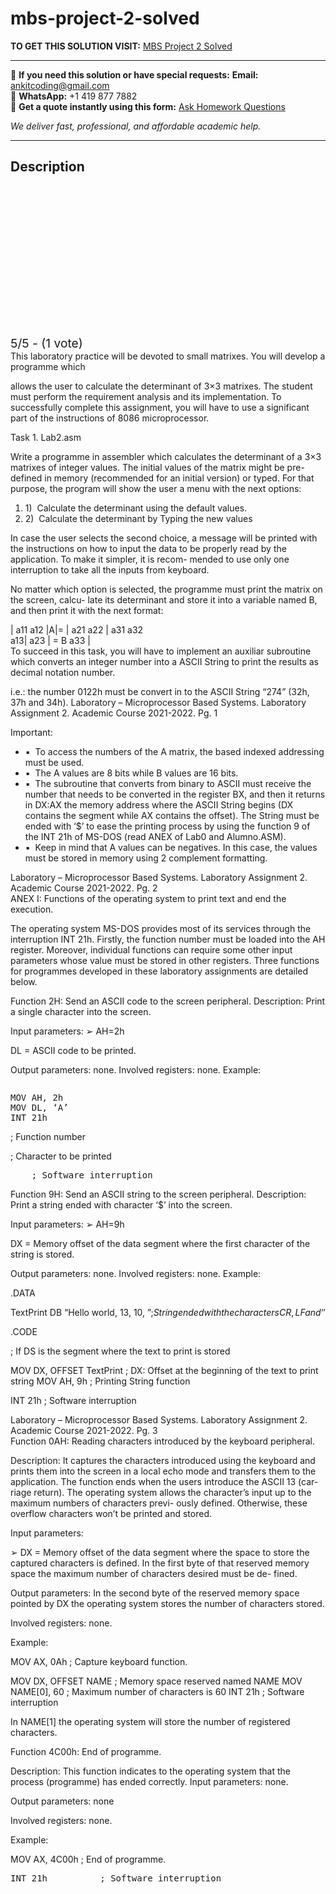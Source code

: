 # mbs-project-2-solved
**TO GET THIS SOLUTION VISIT:** [MBS Project 2 Solved](https://www.ankitcodinghub.com/product/mbs-project-2-solved/)


---

📩 **If you need this solution or have special requests:** **Email:** ankitcoding@gmail.com  
📱 **WhatsApp:** +1 419 877 7882  
📄 **Get a quote instantly using this form:** [Ask Homework Questions](https://www.ankitcodinghub.com/services/ask-homework-questions/)

*We deliver fast, professional, and affordable academic help.*

---

<h2>Description</h2>



<div class="kk-star-ratings kksr-auto kksr-align-center kksr-valign-top" data-payload="{&quot;align&quot;:&quot;center&quot;,&quot;id&quot;:&quot;94266&quot;,&quot;slug&quot;:&quot;default&quot;,&quot;valign&quot;:&quot;top&quot;,&quot;ignore&quot;:&quot;&quot;,&quot;reference&quot;:&quot;auto&quot;,&quot;class&quot;:&quot;&quot;,&quot;count&quot;:&quot;1&quot;,&quot;legendonly&quot;:&quot;&quot;,&quot;readonly&quot;:&quot;&quot;,&quot;score&quot;:&quot;5&quot;,&quot;starsonly&quot;:&quot;&quot;,&quot;best&quot;:&quot;5&quot;,&quot;gap&quot;:&quot;4&quot;,&quot;greet&quot;:&quot;Rate this product&quot;,&quot;legend&quot;:&quot;5\/5 - (1 vote)&quot;,&quot;size&quot;:&quot;24&quot;,&quot;title&quot;:&quot;MBS Project 2 Solved&quot;,&quot;width&quot;:&quot;138&quot;,&quot;_legend&quot;:&quot;{score}\/{best} - ({count} {votes})&quot;,&quot;font_factor&quot;:&quot;1.25&quot;}">

<div class="kksr-stars">

<div class="kksr-stars-inactive">
            <div class="kksr-star" data-star="1" style="padding-right: 4px">


<div class="kksr-icon" style="width: 24px; height: 24px;"></div>
        </div>
            <div class="kksr-star" data-star="2" style="padding-right: 4px">


<div class="kksr-icon" style="width: 24px; height: 24px;"></div>
        </div>
            <div class="kksr-star" data-star="3" style="padding-right: 4px">


<div class="kksr-icon" style="width: 24px; height: 24px;"></div>
        </div>
            <div class="kksr-star" data-star="4" style="padding-right: 4px">


<div class="kksr-icon" style="width: 24px; height: 24px;"></div>
        </div>
            <div class="kksr-star" data-star="5" style="padding-right: 4px">


<div class="kksr-icon" style="width: 24px; height: 24px;"></div>
        </div>
    </div>

<div class="kksr-stars-active" style="width: 138px;">
            <div class="kksr-star" style="padding-right: 4px">


<div class="kksr-icon" style="width: 24px; height: 24px;"></div>
        </div>
            <div class="kksr-star" style="padding-right: 4px">


<div class="kksr-icon" style="width: 24px; height: 24px;"></div>
        </div>
            <div class="kksr-star" style="padding-right: 4px">


<div class="kksr-icon" style="width: 24px; height: 24px;"></div>
        </div>
            <div class="kksr-star" style="padding-right: 4px">


<div class="kksr-icon" style="width: 24px; height: 24px;"></div>
        </div>
            <div class="kksr-star" style="padding-right: 4px">


<div class="kksr-icon" style="width: 24px; height: 24px;"></div>
        </div>
    </div>
</div>


<div class="kksr-legend" style="font-size: 19.2px;">
            5/5 - (1 vote)    </div>
    </div>
<div class="page" title="Page 1">
<div class="layoutArea">
<div class="column">
This laboratory practice will be devoted to small matrixes. You will develop a programme which

allows the user to calculate the determinant of 3×3 matrixes. The student must perform the requirement analysis and its implementation. To successfully complete this assignment, you will have to use a significant part of the instructions of 8086 microprocessor.

Task 1. Lab2.asm

Write a programme in assembler which calculates the determinant of a 3×3 matrixes of integer values. The initial values of the matrix might be pre-defined in memory (recommended for an initial version) or typed. For that purpose, the program will show the user a menu with the next options:

<ol>
<li>1) &nbsp;Calculate the determinant using the default values.</li>
<li>2) &nbsp;Calculate the determinant by Typing the new values</li>
</ol>
In case the user selects the second choice, a message will be printed with the instructions on how to input the data to be properly read by the application. To make it simpler, it is recom- mended to use only one interruption to take all the inputs from keyboard.

No matter which option is selected, the programme must print the matrix on the screen, calcu- late its determinant and store it into a variable named B, and then print it with the next format:

</div>
</div>
<div class="layoutArea">
<div class="column">
| a11 a12 |A|= | a21 a22 | a31 a32

</div>
<div class="column">
a13| a23 | = B a33 |

</div>
</div>
<div class="layoutArea">
<div class="column">
To succeed in this task, you will have to implement an auxiliar subroutine which converts an integer number into a ASCII String to print the results as decimal notation number.

i.e.: the number 0122h must be convert in to the ASCII String “274” (32h, 37h and 34h). Laboratory – Microprocessor Based Systems. Laboratory Assignment 2. Academic Course 2021-2022. Pg. 1

</div>
</div>
</div>
<div class="page" title="Page 2">
<div class="layoutArea">
<div class="column">
Important:

<ul>
<li>▪ &nbsp;To access the numbers of the A matrix, the based indexed addressing must be used.</li>
<li>▪ &nbsp;The A values are 8 bits while B values are 16 bits.</li>
<li>▪ &nbsp;The subroutine that converts from binary to ASCII must receive the number that needs to be converted in the register BX, and then it returns in DX:AX the memory address where the ASCII String begins (DX contains the segment while AX contains the offset). The String must be ended with ‘$’ to ease the printing process by using the function 9 of the INT 21h of MS-DOS (read ANEX of Lab0 and Alumno.ASM).</li>
<li>▪ &nbsp;Keep in mind that A values can be negatives. In this case, the values must be stored in memory using 2 complement formatting.</li>
</ul>
</div>
</div>
<div class="layoutArea">
<div class="column">
Laboratory – Microprocessor Based Systems. Laboratory Assignment 2. Academic Course 2021-2022. Pg. 2

</div>
</div>
</div>
<div class="page" title="Page 3">
<div class="layoutArea">
<div class="column">
ANEX I: Functions of the operating system to print text and end the execution.

The operating system MS-DOS provides most of its services through the interruption INT 21h. Firstly, the function number must be loaded into the AH register. Moreover, individual functions can require some other input parameters whose value must be stored in other registers. Three functions for programmes developed in these laboratory assignments are detailed below.

Function 2H: Send an ASCII code to the screen peripheral. Description: Print a single character into the screen.

Input parameters: ➢ AH=2h

DL = ASCII code to be printed.

Output parameters: none. Involved registers: none. Example:

</div>
</div>
<div class="layoutArea">
<div class="column">
<pre>MOV AH, 2h
MOV DL, ‘A’
INT 21h
</pre>
</div>
<div class="column">
; Function number

; Character to be printed

<pre>    ; Software interruption
</pre>
</div>
</div>
<div class="layoutArea">
<div class="column">
Function 9H: Send an ASCII string to the screen peripheral. Description: Print a string ended with character ‘$’ into the screen.

Input parameters: ➢ AH=9h

DX = Memory offset of the data segment where the first character of the string is stored.

Output parameters: none. Involved registers: none. Example:

.DATA

TextPrint DB “Hello world, 13, 10, $” ; String ended with the characters CR, LF and ‘$’

.CODE

; If DS is the segment where the text to print is stored

MOV DX, OFFSET TextPrint ; DX: Offset at the beginning of the text to print string MOV AH, 9h ; Printing String function

INT 21h ; Software interruption

</div>
</div>
<div class="layoutArea">
<div class="column">
Laboratory – Microprocessor Based Systems. Laboratory Assignment 2. Academic Course 2021-2022. Pg. 3

</div>
</div>
</div>
<div class="page" title="Page 4">
<div class="layoutArea">
<div class="column">
Function 0AH: Reading characters introduced by the keyboard peripheral.

Description: It captures the characters introduced using the keyboard and prints them into the screen in a local echo mode and transfers them to the application. The function ends when the users introduce the ASCII 13 (car- riage return). The operating system allows the character’s input up to the maximum numbers of characters previ- ously defined. Otherwise, these overflow characters won’t be printed and stored.

Input parameters:

➢ DX = Memory offset of the data segment where the space to store the captured characters is defined. In the first byte of that reserved memory space the maximum number of characters desired must be de- fined.

Output parameters: In the second byte of the reserved memory space pointed by DX the operating system stores the number of characters stored.

Involved registers: none.

Example:

MOV AX, 0Ah ; Capture keyboard function.

MOV DX, OFFSET NAME ; Memory space reserved named NAME MOV NAME[0], 60 ; Maximum number of characters is 60 INT 21h ; Software interruption

In NAME[1] the operating system will store the number of registered characters.

Function 4C00h: End of programme.

Description: This function indicates to the operating system that the process (programme) has ended correctly. Input parameters: none.

Output parameters: none

Involved registers: none.

Example:

MOV AX, 4C00h ; End of programme.

<pre>INT 21h          ; Software interruption
</pre>
</div>
</div>
</div>
